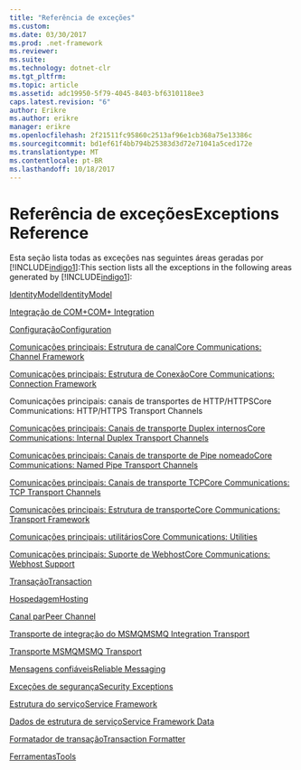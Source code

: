 ```yaml
---
title: "Referência de exceções"
ms.custom: 
ms.date: 03/30/2017
ms.prod: .net-framework
ms.reviewer: 
ms.suite: 
ms.technology: dotnet-clr
ms.tgt_pltfrm: 
ms.topic: article
ms.assetid: adc19950-5f79-4045-8403-bf6310118ee3
caps.latest.revision: "6"
author: Erikre
ms.author: erikre
manager: erikre
ms.openlocfilehash: 2f21511fc95860c2513af96e1cb368a75e13386c
ms.sourcegitcommit: bd1ef61f4bb794b25383d3d72e71041a5ced172e
ms.translationtype: MT
ms.contentlocale: pt-BR
ms.lasthandoff: 10/18/2017
---
```

# <a name="exceptions-reference"></a><span data-ttu-id="00533-102">Referência de exceções</span><span class="sxs-lookup"><span data-stu-id="00533-102">Exceptions Reference</span></span>
<span data-ttu-id="00533-103">Esta seção lista todas as exceções nas seguintes áreas geradas por [!INCLUDE[indigo1](../../../../../includes/indigo1-md.md)]:</span><span class="sxs-lookup"><span data-stu-id="00533-103">This section lists all the exceptions in the following areas generated by [!INCLUDE[indigo1](../../../../../includes/indigo1-md.md)]:</span></span>  
  
 [<span data-ttu-id="00533-104">IdentityModel</span><span class="sxs-lookup"><span data-stu-id="00533-104">IdentityModel</span></span>](../../../../../docs/framework/wcf/diagnostics/exceptions-reference/identitymodel-exceptions.md)  
  
 [<span data-ttu-id="00533-105">Integração de COM+</span><span class="sxs-lookup"><span data-stu-id="00533-105">COM+ Integration</span></span>](../../../../../docs/framework/wcf/diagnostics/exceptions-reference/com-integration.md)  
  
 [<span data-ttu-id="00533-106">Configuração</span><span class="sxs-lookup"><span data-stu-id="00533-106">Configuration</span></span>](../../../../../docs/framework/wcf/diagnostics/exceptions-reference/configuration.md)  
  
 [<span data-ttu-id="00533-107">Comunicações principais: Estrutura de canal</span><span class="sxs-lookup"><span data-stu-id="00533-107">Core Communications: Channel Framework</span></span>](../../../../../docs/framework/wcf/diagnostics/exceptions-reference/core-communications-channel-framework.md)  
  
 [<span data-ttu-id="00533-108">Comunicações principais: Estrutura de Conexão</span><span class="sxs-lookup"><span data-stu-id="00533-108">Core Communications: Connection Framework</span></span>](../../../../../docs/framework/wcf/diagnostics/exceptions-reference/core-communications-connection-framework.md)  
  
 <span data-ttu-id="00533-109">Comunicações principais: canais de transportes de HTTP/HTTPS</span><span class="sxs-lookup"><span data-stu-id="00533-109">Core Communications: HTTP/HTTPS Transport Channels</span></span>  
  
 [<span data-ttu-id="00533-110">Comunicações principais: Canais de transporte Duplex internos</span><span class="sxs-lookup"><span data-stu-id="00533-110">Core Communications: Internal Duplex Transport Channels</span></span>](../../../../../docs/framework/wcf/diagnostics/exceptions-reference/core-communications-internal-duplex-transport-channels.md)  
  
 [<span data-ttu-id="00533-111">Comunicações principais: Canais de transporte de Pipe nomeado</span><span class="sxs-lookup"><span data-stu-id="00533-111">Core Communications: Named Pipe Transport Channels</span></span>](../../../../../docs/framework/wcf/diagnostics/exceptions-reference/core-communications-named-pipe-transport-channels.md)  
  
 [<span data-ttu-id="00533-112">Comunicações principais: Canais de transporte TCP</span><span class="sxs-lookup"><span data-stu-id="00533-112">Core Communications: TCP Transport Channels</span></span>](../../../../../docs/framework/wcf/diagnostics/exceptions-reference/core-communications-tcp-transport-channels.md)  
  
 [<span data-ttu-id="00533-113">Comunicações principais: Estrutura de transporte</span><span class="sxs-lookup"><span data-stu-id="00533-113">Core Communications: Transport Framework</span></span>](../../../../../docs/framework/wcf/diagnostics/exceptions-reference/core-communications-transport-framework.md)  
  
 [<span data-ttu-id="00533-114">Comunicações principais: utilitários</span><span class="sxs-lookup"><span data-stu-id="00533-114">Core Communications: Utilities</span></span>](../../../../../docs/framework/wcf/diagnostics/exceptions-reference/core-communications-utilities.md)  
  
 [<span data-ttu-id="00533-115">Comunicações principais: Suporte de Webhost</span><span class="sxs-lookup"><span data-stu-id="00533-115">Core Communications: Webhost Support</span></span>](../../../../../docs/framework/wcf/diagnostics/exceptions-reference/core-communications-webhost-support.md)  
  
 [<span data-ttu-id="00533-116">Transação</span><span class="sxs-lookup"><span data-stu-id="00533-116">Transaction</span></span>](../../../../../docs/framework/wcf/diagnostics/exceptions-reference/transaction-exceptions.md)  
  
 [<span data-ttu-id="00533-117">Hospedagem</span><span class="sxs-lookup"><span data-stu-id="00533-117">Hosting</span></span>](../../../../../docs/framework/wcf/diagnostics/exceptions-reference/hosting-exceptions.md)  
  
 [<span data-ttu-id="00533-118">Canal par</span><span class="sxs-lookup"><span data-stu-id="00533-118">Peer Channel</span></span>](../../../../../docs/framework/wcf/diagnostics/exceptions-reference/peer-channel.md)  
  
 [<span data-ttu-id="00533-119">Transporte de integração do MSMQ</span><span class="sxs-lookup"><span data-stu-id="00533-119">MSMQ Integration Transport</span></span>](../../../../../docs/framework/wcf/diagnostics/exceptions-reference/msmq-integration-transport.md)  
  
 [<span data-ttu-id="00533-120">Transporte MSMQ</span><span class="sxs-lookup"><span data-stu-id="00533-120">MSMQ Transport</span></span>](../../../../../docs/framework/wcf/diagnostics/exceptions-reference/msmq-transport.md)  
  
 [<span data-ttu-id="00533-121">Mensagens confiáveis</span><span class="sxs-lookup"><span data-stu-id="00533-121">Reliable Messaging</span></span>](../../../../../docs/framework/wcf/diagnostics/exceptions-reference/reliable-messaging.md)  
  
 [<span data-ttu-id="00533-122">Exceções de segurança</span><span class="sxs-lookup"><span data-stu-id="00533-122">Security Exceptions</span></span>](../../../../../docs/framework/wcf/diagnostics/exceptions-reference/security-exceptions.md)  
  
 [<span data-ttu-id="00533-123">Estrutura do serviço</span><span class="sxs-lookup"><span data-stu-id="00533-123">Service Framework</span></span>](../../../../../docs/framework/wcf/diagnostics/exceptions-reference/service-framework.md)  
  
 [<span data-ttu-id="00533-124">Dados de estrutura de serviço</span><span class="sxs-lookup"><span data-stu-id="00533-124">Service Framework Data</span></span>](../../../../../docs/framework/wcf/diagnostics/exceptions-reference/service-framework-data.md)  
  
 [<span data-ttu-id="00533-125">Formatador de transação</span><span class="sxs-lookup"><span data-stu-id="00533-125">Transaction Formatter</span></span>](../../../../../docs/framework/wcf/diagnostics/exceptions-reference/transaction-formatter.md)  
  
 [<span data-ttu-id="00533-126">Ferramentas</span><span class="sxs-lookup"><span data-stu-id="00533-126">Tools</span></span>](../../../../../docs/framework/wcf/diagnostics/exceptions-reference/tools.md)
